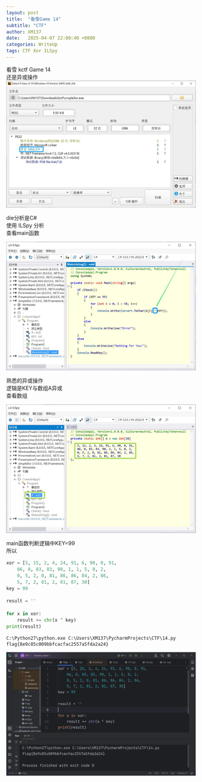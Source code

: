 ```yaml
---
layout: post
title:  "看雪Game 14"
subtitle: "CTF"
author: XM137
date:   2025-04-07 22:00:40 +0800
categories: WriteUp
tags: CTF Xor ILSpy
---
```


看雪 kctf Game 14<br>
还是异或操作
![](/assets/NetSec/20250407/die.png)

die分析是C#<br>
使用 ILSpy 分析<br>
查看main函数

![](/assets/NetSec/20250407/ILSpy.png)

熟悉的异或操作<br>
逻辑是KEY与数组A异或<br>
查看数组

![](/assets/NetSec/20250407/ILSpy-List.png)

main函数判断逻辑中KEY=99<br>
所以

```Python
xor = [5, 15, 2, 4, 24, 91, 6, 90, 0, 91,
	86, 0, 83, 83, 90, 1, 1, 5, 0, 2,
	0, 5, 2, 0, 81, 86, 86, 84, 2, 86,
	5, 7, 2, 81, 2, 81, 87, 30]
key = 99

result = ''

for x in xor:
    result += chr(x ^ key)
print(result)
```

```CLI
C:\Python27\python.exe C:\Users\XM137\PycharmProjects\CTF\14.py 
flag{8e9c85c009bbfcacfac2557a5fda2a24}
```

![](/assets/NetSec/20250407/14.png)
